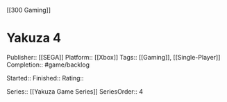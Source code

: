 [[300 Gaming]]

# Yakuza 4

Publisher:: [[SEGA]]
Platform:: [[Xbox]]
Tags:: [[Gaming]], [[Single-Player]]
Completion:: #game/backlog 

Started:: 
Finished:: 
Rating:: 

Series:: [[Yakuza Game Series]]
SeriesOrder:: 4